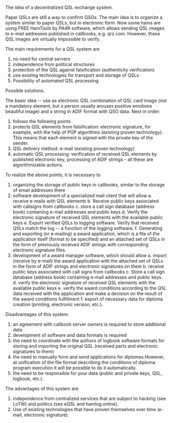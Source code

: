 The idea of a decentralized QSL exchange system.

Paper QSLs are still a way to confirm QSOs. The main idea is to organize a system similar to paper QSLs, but in electronic form. 
Now some hams are using FREE HamTools by PA4R software, which allows sending QSL images to e-mail addresses published in callbooks, e.g. qrz.com.
However, these QSL images are virtually impossible to verify.

The main requirements for a QSL system are
  1. no need for central servers
  2. independence from political structures
  3. protection of the QSL against falsification (authenticity verification)
  4. use existing technologies for transport and storage of QSLs
  5. Possibility of automated QSL processing

Possible solutions.

The basic idea -- use as electronic QSL combination of QSL card image (not a mandatory element, but a person usually arouses positive emotions beautiful image) and a string in ADIF format with QSO data. 
Next in order:
1. follows the following points
2. protects QSL elements from falsification: electronic signature, for example, with the help of PGP algorithms (existing proven technology). This means that each element is signed with the private key of the sender.
3. QSL delivery method: e-mail (existing proven technology)
4. automatic QSL processing: verification of received QSL elements by published electronic key, processing of ADIF strings - all these are algorithmizable actions.

To realize the above points, it is necessary to
1. organizing the storage of public keys in callbooks, similar to the storage of email addresses there
2. software development of a specialized mail client that will allow
   a. receive e-mails with QSL elements
   b. Receive public keys associated with callsigns from callbooks
   c. store a call sign database (address book) containing e-mail addresses and public keys
   d. Verify the electronic signature of received QSL elements with the available public keys
   e. Export verified QSLs to logging software. Verify that received QSLs match the log -- a function of the logging software.
   f. Generating and exporting (or e-mailing) a award application, which is a file of the application itself (format to be specified) and an attached set of QSLs in the form of previously received ADIF strings with corresponding electronic signature files.
4. development of a award manager software, which should allow
   a. import (receive by e-mail) the award application with the attached set of QSLs in the form of ADIF strings and electronic signatures on them
   b. receive public keys associated with call signs from callbooks
   c. Store a call sign database (address book) containing e-mail addresses and public keys.
   d. verify the electronic signature of received QSL elements with the available public keys
   e. verify the award conditions according to the QSL data received with the application and make a decision on the result of the award conditions fulfillment
   f. export of necessary data for diploma creation (printing, electronic version, etc.).


Disadvantages of this system:
1. an agreement with callbook server owners is required to store additional data
2. development of software and data formats is required
3. the need to coordinate with the authors of logbook software formats for storing and importing the original QSL (received parts and electronic signatures to them)
4. the need to manually form and send applications for diplomas.However, at unification of the file format describing the conditions of diploma program execution it will be possible to do it automatically.
5. the need to be responsible for your data (public and private keys, QSL, logbook, etc.).

The advantages of this system are
1. independence from centralized services that are subject to hacking (see LoTW) and politics (see eQSL and hamlog.online).
2. Use of existing technologies that have proven themselves over time (e-mail, electronic signature).

